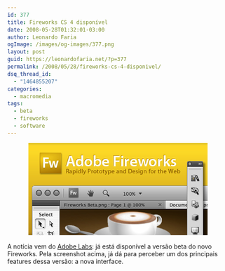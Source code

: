 ```yaml
---
id: 377
title: Fireworks CS 4 disponível
date: 2008-05-28T01:32:01-03:00
author: Leonardo Faria
ogImage: /images/og-images/377.png
layout: post
guid: https://leonardofaria.net/?p=377
permalink: /2008/05/28/fireworks-cs-4-disponivel/
dsq_thread_id:
  - "1464855207"
categories:
  - macromedia
tags:
  - beta
  - fireworks
  - software
---
```

<center>
  <a href='/wp-content/uploads/2008/05/fireworkscd4.jpg'><img src="/wp-content/uploads/2008/05/fireworkscd4.jpg" alt="Fireworks CS 4" /></a>
</center>

A notícia vem do [Adobe Labs](http://labs.adobe.com/technologies/fireworkscs4/): já está disponível a versão beta do novo Fireworks. Pela screenshot acima, já dá para perceber um dos principais features dessa versão: a nova interface.
